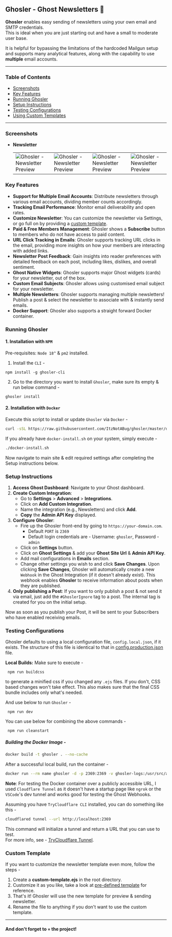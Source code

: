 ## Ghosler - Ghost Newsletters 👻

**Ghosler** enables easy sending of newsletters using your own email and SMTP credentials.\
This is ideal when you are just starting out and have a small to moderate user base.

It is helpful for bypassing the limitations of the hardcoded Mailgun setup and supports many analytical features, along
with the capability to use **multiple** email accounts.

---

### Table of Contents

- [Screenshots](#screenshots)
- [Key Features](#key-features)
- [Running Ghosler](#running-ghosler)
- [Setup Instructions](#setup-instructions)
- [Testing Configurations](#testing-configurations)
- [Using Custom Templates](#custom-template)

---

### Screenshots

- **Newsletter**
    <table>
      <tr>
        <td><img style="border-radius: 2px;" src="https://github.com/ItzNotABug/ghosler/assets/20625965/8f909219-7d20-444c-af49-3a4d9b309e5b" alt="Ghosler - Newsletter Preview" /></td>
        <td><img style="border-radius: 2px;" src="https://github.com/ItzNotABug/ghosler/assets/20625965/9264b063-b064-4096-8c52-b10c4b0f4656" alt="Ghosler - Newsletter Preview" /></td>
        <td><img style="border-radius: 2px;" src="https://github.com/ItzNotABug/ghosler/assets/20625965/75798fa3-7246-44f0-867e-0e716a24a1f4" alt="Ghosler - Newsletter Preview" /></td>
        <td><img style="border-radius: 2px;" src="https://github.com/ItzNotABug/ghosler/assets/20625965/e5fdc7c9-f762-46f1-bee2-65a564909919" alt="Ghosler - Newsletter Preview" /></td>
      </tr>
    </table>

### Key Features

- **Support for Multiple Email Accounts**: Distribute newsletters through various email accounts, dividing member counts
  accordingly.
- **Tracking Email Performance**: Monitor email deliverability and open rates.
- **Customize Newsletter**: You can customize the newsletter via Settings, or go full on by providing
  a [custom template](#custom-template).
- **Paid & Free Members Management**: Ghosler shows a **Subscribe** button to members who do not have access to paid
  content.
- **URL Click Tracking in Emails**: Ghosler supports tracking URL clicks in the email, providing more insights on how
  your members are interacting with added links.
- **Newsletter Post Feedback**: Gain insights into reader preferences with detailed feedback on each post, including
  likes, dislikes, and overall sentiment.
- **Ghost Native Widgets**: Ghosler supports major Ghost widgets (cards) for your newsletter, out of the box.
- **Custom Email Subjects**: Ghosler allows using customised email subject for your newsletter.
- **Multiple Newsletters**: Ghosler supports managing multiple newsletters! Publish a post & select the newsletter to
  associate with & instantly send emails.
- **Docker Support**: Ghosler also supports a straight forward Docker container.

### Running Ghosler

#### 1. Installation with `NPM`

Pre-requisites: `Node 18^` & `pm2` installed.

1. Install the `CLI` -

  ```npm
  npm install -g ghosler-cli
  ```

2. Go to the directory you want to install `Ghosler`, make sure its empty & run below command -

  ```shell
  ghosler install
  ```

#### 2. Installation with `Docker`

Execute this script to install or update `Ghosler` via `Docker` -

```bash
curl -sSL https://raw.githubusercontent.com/ItzNotABug/ghosler/master/docker-install.sh -o docker-install.sh && chmod +x docker-install.sh && ./docker-install.sh
```

If you already have `docker-install.sh` on your system, simply execute -

```bash
./docker-install.sh
```

Now navigate to main site & edit required settings after completing the Setup instructions below.

### Setup Instructions

1. **Access Ghost Dashboard**: Navigate to your Ghost dashboard.
2. **Create Custom Integration**:
    - Go to **Settings** > **Advanced** > **Integrations**.
    - Click on **Add Custom Integration**.
    - Name the integration (e.g., Newsletters) and click **Add**.
    - **Copy** the **Admin API Key** displayed.
3. **Configure Ghosler**:
    - Fire up the Ghosler front-end by going to `https://your-domain.com`.
        - Default `PORT` is `2369`
        - Default login credentials are - Username: `ghosler`, Password - `admin`
    - Click on **Settings** button.
    - Click on **Ghost Settings** & add your **Ghost Site Url** & **Admin API Key**.
    - Add mail configurations in **Emails** section.
    - Change other settings you wish to and click **Save Changes**.
      Upon clicking **Save Changes**, Ghosler will automatically create a new `Webhook` in the Ghost Integration (if it
      doesn't already exist).
      This webhook enables **Ghosler** to receive information about posts when they are published.
4. **Only publishing a Post**: If you want to only publish a post & not send it via email, just add the `#GhoslerIgnore`
   tag to a post. The internal tag is created for you on the initial setup.

Now as soon as you publish your Post, it will be sent to your Subscribers who have enabled receiving emails.

### Testing Configurations

Ghosler defaults to using a local configuration file, `config.local.json`, if it exists. The structure of this file is
identical to that in [config.production.json](./configuration/config.production.json) file.

**Local Builds:**
Make sure to execute -

   ```shell
    npm run buildcss
   ``` 

to generate a minified css if you changed any `.ejs` files.
If you don't, CSS based changes won't take effect. This also makes sure that the final CSS bundle includes only what's
needed.

And use below to run `Ghosler` -

   ```shell
    npm run dev
   ```

You can use below for combining the above commands -

   ```shell
    npm run cleanstart
   ```

##### Building the Docker Image -

```bash
docker build -t ghosler . --no-cache
```

After a successful local build, run the container -

```bash
docker run --rm name ghosler -d -p 2369:2369 -v ghosler-logs:/usr/src/app/.logs -v ghosler-analytics:/usr/src/app/files -v ghosler-configuration:/usr/src/app/configuration ghosler
```

**Note**: For testing the Docker container over a publicly accessible URL, I used `Cloudflare Tunnel` as it doesn't have
a startup page like `ngrok` or the `VSCode`'s dev tunnel and works good for testing the Ghost Webhooks.

Assuming you have `TryCloudflare CLI` installed, you can do something like this -

```bash
cloudflared tunnel --url http://localhost:2369
```

This command will initialize a tunnel and return a URL that you can use to test.\
For more info, see - [TryCloudflare Tunnel](https://developers.cloudflare.com/cloudflare-one/connections/connect-networks/do-more-with-tunnels/trycloudflare/).

### Custom Template

If you want to customize the newsletter template even more, follow the steps -

1. Create a **custom-template.ejs** in the root directory.
2. Customize it as you like, take a look at [pre-defined template](./views/newsletter.ejs) for reference.
3. That's it! Ghosler will use the new template for preview & sending newsletter.
4. Rename the file to anything if you don't want to use the custom template.

---

#### And don't forget to `⭐` the project!